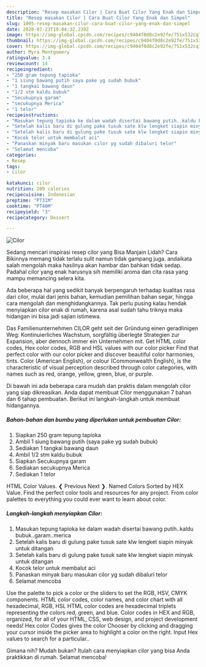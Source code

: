 ```yaml
---
description: "Resep masakan Cilor | Cara Buat Cilor Yang Enak dan Simpel"
title: "Resep masakan Cilor | Cara Buat Cilor Yang Enak dan Simpel"
slug: 1095-resep-masakan-cilor-cara-buat-cilor-yang-enak-dan-simpel
date: 2020-07-23T19:04:32.239Z
image: https://img-global.cpcdn.com/recipes/c9404f0d8c2e92fe/751x532cq70/cilor-foto-resep-utama.jpg
thumbnail: https://img-global.cpcdn.com/recipes/c9404f0d8c2e92fe/751x532cq70/cilor-foto-resep-utama.jpg
cover: https://img-global.cpcdn.com/recipes/c9404f0d8c2e92fe/751x532cq70/cilor-foto-resep-utama.jpg
author: Myra Montgomery
ratingvalue: 3.4
reviewcount: 14
recipeingredient:
- "250 gram tepung tapioka"
- "1 siung bawang putih saya pake yg sudah bubuk"
- "1 tangkai bawang daun"
- "1/2 stm kaldu bubuk"
- "Secukupnya garam"
- "secukupnya Merica"
- "1 telor"
recipeinstructions:
- "Masukan tepung tapioka ke dalam wadah disertai bawang putih..kaldu bubuk..garam..merica"
- "Setelah kalis baru di gulung pake tusuk sate klw lengket siapin minyak untuk ditangan"
- "Setelah kalis baru di gulung pake tusuk sate klw lengket siapin minyak untuk ditangan"
- "Kocok telor untuk membalut aci"
- "Panaskan minyak baru masukan cilor yg sudah dibaluri telor"
- "Selamat mencoba"
categories:
- Resep
tags:
- cilor

katakunci: cilor 
nutrition: 209 calories
recipecuisine: Indonesian
preptime: "PT31M"
cooktime: "PT40M"
recipeyield: "3"
recipecategory: Dessert

---
```



![Cilor](https://img-global.cpcdn.com/recipes/c9404f0d8c2e92fe/751x532cq70/cilor-foto-resep-utama.jpg)

Sedang mencari inspirasi resep cilor yang Bisa Manjain Lidah? Cara Bikinnya memang tidak terlalu sulit namun tidak gampang juga. andaikata salah mengolah maka hasilnya akan hambar dan bahkan tidak sedap. Padahal cilor yang enak harusnya sih memiliki aroma dan cita rasa yang mampu memancing selera kita.

Ada beberapa hal yang sedikit banyak berpengaruh terhadap kualitas rasa dari cilor, mulai dari jenis bahan, kemudian pemilihan bahan segar, hingga cara mengolah dan menghidangkannya. Tak perlu pusing kalau hendak menyiapkan cilor enak di rumah, karena asal sudah tahu triknya maka hidangan ini bisa jadi sajian istimewa.

Das Familienunternehmen CILOR geht seit der Gründung einen geradlinigen Weg: Kontinuierliches Wachstum, sorgfältig überlegte Strategien zur Expansion, aber dennoch immer ein Unternehmen mit. Get HTML color codes, Hex color codes, RGB and HSL values with our color picker Find that perfect color with our color picker and discover beautiful color harmonies, tints. Color (American English), or colour (Commonwealth English), is the characteristic of visual perception described through color categories, with names such as red, orange, yellow, green, blue, or purple.


Di bawah ini ada beberapa cara mudah dan praktis dalam mengolah cilor yang siap dikreasikan. Anda dapat membuat Cilor menggunakan 7 bahan dan 6 tahap pembuatan. Berikut ini langkah-langkah untuk membuat hidangannya.

<!--inarticleads1-->

##### Bahan-bahan dan bumbu yang diperlukan untuk pembuatan Cilor:

1. Siapkan 250 gram tepung tapioka
1. Ambil 1 siung bawang putih (saya pake yg sudah bubuk)
1. Sediakan 1 tangkai bawang daun
1. Ambil 1/2 stm kaldu bubuk
1. Siapkan Secukupnya garam
1. Sediakan secukupnya Merica
1. Sediakan 1 telor


HTML Color Values. ❮ Previous Next ❯. Named Colors Sorted by HEX Value. Find the perfect color tools and resources for any project. From color palettes to everything you could ever want to learn about color. 

<!--inarticleads2-->

##### Langkah-langkah menyiapkan Cilor:

1. Masukan tepung tapioka ke dalam wadah disertai bawang putih..kaldu bubuk..garam..merica
1. Setelah kalis baru di gulung pake tusuk sate klw lengket siapin minyak untuk ditangan
1. Setelah kalis baru di gulung pake tusuk sate klw lengket siapin minyak untuk ditangan
1. Kocok telor untuk membalut aci
1. Panaskan minyak baru masukan cilor yg sudah dibaluri telor
1. Selamat mencoba


Use the palette to pick a color or the sliders to set the RGB, HSV, CMYK components. HTML color codes, color names, and color chart with all hexadecimal, RGB, HSL HTML color codes are hexadecimal triplets representing the colors red, green, and blue. Color codes in HEX and RGB, organized, for all of your HTML, CSS, web design, and project development needs! Hex color Codes gives the color Chooser by clicking and dragging your cursor inside the picker area to highlight a color on the right. Input Hex values to search for a particular.. 

Gimana nih? Mudah bukan? Itulah cara menyiapkan cilor yang bisa Anda praktikkan di rumah. Selamat mencoba!
